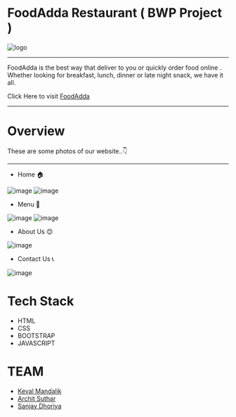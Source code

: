# FoodAdda Restaurant ( BWP Project )

![logo](https://user-images.githubusercontent.com/63463921/137941920-3d71befe-b0ce-4e2f-a240-03a4ccdc59bf.jpg)

-------------------------------------------------------------------------
FoodAdda is the best way that deliver to you or quickly order food online . Whether looking for breakfast, lunch, dinner or late night snack, we have it all.


Click Here to visit [FoodAdda](https://archit-suthar.github.io/FoodAdda/)

-------------------------------------------------------------------------
# Overview

These are some photos of our website..👇

---------------------------------------

- Home 🏠

![image](https://user-images.githubusercontent.com/63463921/137944643-c56c7eb6-fe4f-46f8-8ff3-824486298f02.png)
![image](https://user-images.githubusercontent.com/63463921/137944992-21483f21-e894-4eb2-bf9d-3701f87e01cb.png)


- Menu 📃

![image](https://user-images.githubusercontent.com/63463921/137945077-a46212da-4837-4a07-9961-7b7a90e8d2aa.png)
![image](https://user-images.githubusercontent.com/63463921/137945174-1aa9414b-2fef-467b-bab2-a3a3b4a19271.png)


- About Us 😊

![image](https://user-images.githubusercontent.com/63463921/137945412-c31f35e2-b7a7-4ec6-846d-9193f36b86d8.png)


- Contact Us 📞

![image](https://user-images.githubusercontent.com/63463921/137945812-7638416d-3722-4654-bde9-69a1262018b8.png)

# Tech Stack

- HTML
- CSS
- BOOTSTRAP
- JAVASCRIPT

# TEAM
- [Keval Mandalik](https://github.com/keval-mandalik)
- [Archit Suthar](https://github.com/Archit-Suthar)
- [Sanjay Dhoriya](https://github.com/Sanju-Dhoriya)
